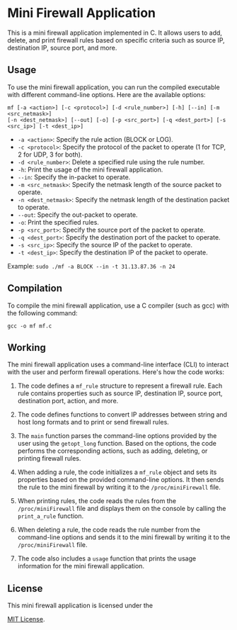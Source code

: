 # Mini Firewall Application

This is a mini firewall application implemented in C. It allows users to add, delete, and print firewall rules based on specific criteria such as source IP, destination IP, source port, and more.

## Usage

To use the mini firewall application, you can run the compiled executable with different command-line options. Here are the available options:

```batch
mf [-a <action>] [-c <protocol>] [-d <rule_number>] [-h] [--in] [-m <src_netmask>]
[-n <dest_netmask>] [--out] [-o] [-p <src_port>] [-q <dest_port>] [-s <src_ip>] [-t <dest_ip>]
```

- `-a <action>`: Specify the rule action (BLOCK or LOG).
- `-c <protocol>`: Specify the protocol of the packet to operate (1 for TCP, 2 for UDP, 3 for both).
- `-d <rule_number>`: Delete a specified rule using the rule number.
- `-h`: Print the usage of the mini firewall application.
- `--in`: Specify the in-packet to operate.
- `-m <src_netmask>`: Specify the netmask length of the source packet to operate.
- `-n <dest_netmask>`: Specify the netmask length of the destination packet to operate.
- `--out`: Specify the out-packet to operate.
- `-o`: Print the specified rules.
- `-p <src_port>`: Specify the source port of the packet to operate.
- `-q <dest_port>`: Specify the destination port of the packet to operate.
- `-s <src_ip>`: Specify the source IP of the packet to operate.
- `-t <dest_ip>`: Specify the destination IP of the packet to operate.

Example: `sudo ./mf -a BLOCK --in -t 31.13.87.36 -n 24`

## Compilation

To compile the mini firewall application, use a C compiler (such as gcc) with the following command:

```batch
gcc -o mf mf.c
```

## Working

The mini firewall application uses a command-line interface (CLI) to interact with the user and perform firewall operations. Here's how the code works:

1. The code defines a `mf_rule` structure to represent a firewall rule. Each rule contains properties such as source IP, destination IP, source port, destination port, action, and more.

2. The code defines functions to convert IP addresses between string and host long formats and to print or send firewall rules.

3. The `main` function parses the command-line options provided by the user using the `getopt_long` function. Based on the options, the code performs the corresponding actions, such as adding, deleting, or printing firewall rules.

4. When adding a rule, the code initializes a `mf_rule` object and sets its properties based on the provided command-line options. It then sends the rule to the mini firewall by writing it to the `/proc/miniFirewall` file.

5. When printing rules, the code reads the rules from the `/proc/miniFirewall` file and displays them on the console by calling the `print_a_rule` function.

6. When deleting a rule, the code reads the rule number from the command-line options and sends it to the mini firewall by writing it to the `/proc/miniFirewall` file.

7. The code also includes a `usage` function that prints the usage information for the mini firewall application.

## License

This mini firewall application is licensed under the

 [MIT License](LICENSE).